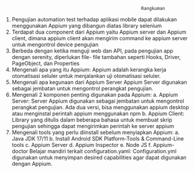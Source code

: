                                                         Rangkuman

1. Pengujian automation test terhadap aplikasi mobile dapat dilakukan menggunakan Appium yang dibangun diatas library selenium
2. Terdapat dua component dari Appium yaitu Appium server dan Appium client, dimana appium client akan mengirim command ke appium server untuk mengontrol device pengujian
3. Berbeda dengan ketika menguji web dan API, pada pengujian app dengan serenity, diperlukan file- file tambahan seperti Hooks, Driver, PageObject, dan Properties
4. Mengenali apa yang itu Appium:
   Appium adalah kerangka kerja otomatisasi seluler untuk menjalankan uji otomatisasi seluler.
5. Mengenali apa kegunaan dari Appium Server
   Appium Server digunakan sebagai jembatan untuk mengontrol perangkat pengujian.
6. Mengenali 2 komponen penting digunakan pada Appium:
   a. Appium Server: Server Appium digunakan sebagai jembatan untuk mengontrol perangkat pengujian. Ada dua versi, bisa menggunakan appium desktop atau menginstal perintah appium menggunakan npm
   b. Appium Client: Library yang ditulis dalam beberapa bahasa untuk membuat skrip pengujian sehingga dapat mengirimkan perintah ke server appium
7. Mengenali tools yang perlu diinstall sebelum menyiapkan Appium:
   a. Java JDK 17/11
   b. Install Android SDK Platform-Tools & Command-Line tools
   c. Appium Server
   d. Appium Inspector
   e. Node JS
   f. Appium-doctor
   Belajar mandiri terkait configuration.yaml:
   Configuration.yml digunakan untuk menyimpan desired capabilities agar dapat digunakan dengan Appium.
